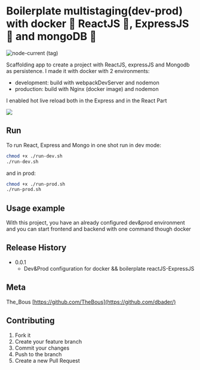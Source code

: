 # Boilerplate multistaging(dev-prod) with docker :whale: ReactJS :beginner:, ExpressJS :sparkler: and mongoDB :leaves:

![node-current (tag)](https://img.shields.io/node/v/@jhonatantft/restaurant-recommendation-system/express-app)


Scaffolding app to create a project with ReactJS, expressJS and Mongodb as persistence. 
I made it with docker with 2  environments: 
- development: build with webpackDevServer and nodemon
- production: build with Nginx (docker image) and nodemon

I enabled hot live reload both in the Express and in the React Part

![](header.png)

## Run

To run React, Express and Mongo in one shot run in dev mode:

```sh
chmod +x ./run-dev.sh 
./run-dev.sh
```

and in prod: 

```sh
chmod +x ./run-prod.sh 
./run-prod.sh
```

## Usage example

With this project, you have an already configured dev&prod environment and you can start frontend and backend with one command though docker


## Release History

* 0.0.1
    * Dev&Prod configuration for docker && boilerplate reactJS-ExpressJS

## Meta

The_Bous [https://github.com/TheBous](https://github.com/dbader/)

## Contributing

1. Fork it 
2. Create your feature branch 
3. Commit your changes 
4. Push to the branch
5. Create a new Pull Request
